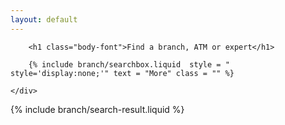 ```yaml
---
layout: default
---
```


<div class="row">
	<div class="col-md-12">

		<h1 class="body-font">Find a branch, ATM or expert</h1>

		{% include branch/searchbox.liquid  style = " style='display:none;'" text = "More" class = "" %}

	</div>
</div>

<div class="row">
	<div class="col-md-12">
		{% include branch/search-result.liquid %}
	</div>
</div>